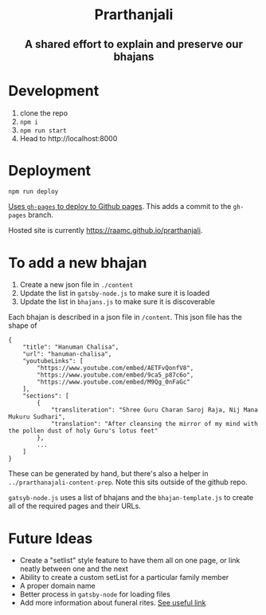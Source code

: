 <h1 align="center">
Prarthanjali
</h1>
<h2 align="center">
A shared effort to explain and preserve our bhajans
</h2>

# Development

1. clone the repo
1. `npm i`
1. `npm run start`
1. Head to http://localhost:8000

# Deployment

`npm run deploy`

[Uses `gh-pages` to deploy to Github pages](https://www.gatsbyjs.com/docs/how-to/previews-deploys-hosting/how-gatsby-works-with-github-pages/). This adds a commit to the `gh-pages` branch.

Hosted site is currently https://raamc.github.io/prarthanjali.

# To add a new bhajan

1. Create a new json file in `./content`
2. Update the list in `gatsby-node.js` to make sure it is loaded
3. Update the list in `bhajans.js` to make sure it is discoverable

Each bhajan is described in a json file in `/content`. This json file has the shape of

```
{
    "title": "Hanuman Chalisa",
    "url": "hanuman-chalisa",
    "youtubeLinks": [
        "https://www.youtube.com/embed/AETFvQonfV8",
        "https://www.youtube.com/embed/9ca5_p87c6o",
        "https://www.youtube.com/embed/M9Qg_0nFaGc"
    ],
    "sections": [
        {
            "transliteration": "Shree Guru Charan Saroj Raja, Nij Mana Mukuru Sudhari",
            "translation": "After cleansing the mirror of my mind with the pollen dust of holy Guru's lotus feet"
        },
        ...
    ]
}
```

These can be generated by hand, but there's also a helper in `../prarthanajali-content-prep`. Note this sits outside of the github repo.

`gatsyb-node.js` uses a list of bhajans and the `bhajan-template.js` to create all of the required pages and their URLs.

# Future Ideas 

- Create a "setlist" style feature to have them all on one page, or link neatly between one and the next
- Ability to create a custom setList for a particular family member
- A proper domain name
- Better process in `gatsby-node` for loading files
- Add more information about funeral rites. [See useful link](https://www.swaminarayan.faith/media/3541/funral-rites.pdf)